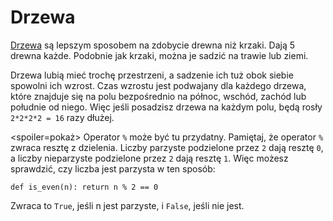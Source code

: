 # Drzewa
[Drzewa](objects/tree) są lepszym sposobem na zdobycie drewna niż krzaki. Dają 5 drewna każde. Podobnie jak krzaki, można je sadzić na trawie lub ziemi.

Drzewa lubią mieć trochę przestrzeni, a sadzenie ich tuż obok siebie spowolni ich wzrost. Czas wzrostu jest podwajany dla każdego drzewa, które znajduje się na polu bezpośrednio na północ, wschód, zachód lub południe od niego. Więc jeśli posadzisz drzewa na każdym polu, będą rosły `2*2*2*2 = 16` razy dłużej.

<spoiler=pokaż> Operator `%` może być tu przydatny. Pamiętaj, że operator `%` zwraca resztę z dzielenia. Liczby parzyste podzielone przez `2` dają resztę `0`, a liczby nieparzyste podzielone przez `2` dają resztę `1`.
Więc możesz sprawdzić, czy liczba jest parzysta w ten sposób:

`def is_even(n):
	return n % 2 == 0`

Zwraca to `True`, jeśli n jest parzyste, i `False`, jeśli nie jest.
</spoiler>